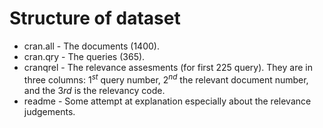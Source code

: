 # Structure of dataset

* cran.all - The documents (1400).
* cran.qry - The queries (365).
* cranqrel - The relevance assesments (for first 225 query). They are in three columns:  $1^{st}$ query number, $2^{nd}$ the relevant document number, and the $3{rd}$ is the relevancy code.
* readme - Some attempt at explanation especially about the relevance judgements.